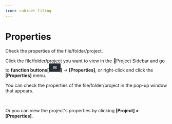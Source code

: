 ```yaml
---
icon: cabinet-filing
---
```


# Properties

Check the properties of the file/folder/project.

Click the file/folder/project you want to view in the Project Sidebar and go to **function buttons\[**![](<../../../.gitbook/assets/menubar_function button (1).png>)**]** → **\[Properties]**, or right-click and click the **\[Properties]** menu.

You can check the properties of the file/folder/project in the pop-up window that appears.

<figure><img src="https://help.goorm.io/~gitbook/image?url=https%3A%2F%2F2181851870-files.gitbook.io%2F%7E%2Ffiles%2Fv0%2Fb%2Fgitbook-x-prod.appspot.com%2Fo%2Fspaces%252F-Lq-Q9LciN1X9EABxGkt%252Fuploads%252Fd5b6xfBUrlfue1F41nN8%252Fimage.png%3Falt%3Dmedia%26token%3D5b45019a-2b68-44c1-b3aa-81b8d89e989b&#x26;width=768&#x26;dpr=4&#x26;quality=100&#x26;sign=d5ddd25a&#x26;sv=2" alt=""><figcaption></figcaption></figure>

Or you can view the project's properties by clicking **\[Project] > \[Properties]**.

<figure><img src="https://help.goorm.io/~gitbook/image?url=https%3A%2F%2F2181851870-files.gitbook.io%2F%7E%2Ffiles%2Fv0%2Fb%2Fgitbook-x-prod.appspot.com%2Fo%2Fspaces%252F-Lq-Q9LciN1X9EABxGkt%252Fuploads%252FtvKn86eeCh7qVHZP2VXL%252Fimage.png%3Falt%3Dmedia%26token%3De7b569a2-78b0-425f-9060-d4f99c066842&#x26;width=768&#x26;dpr=4&#x26;quality=100&#x26;sign=d3311c2e&#x26;sv=2" alt=""><figcaption></figcaption></figure>
